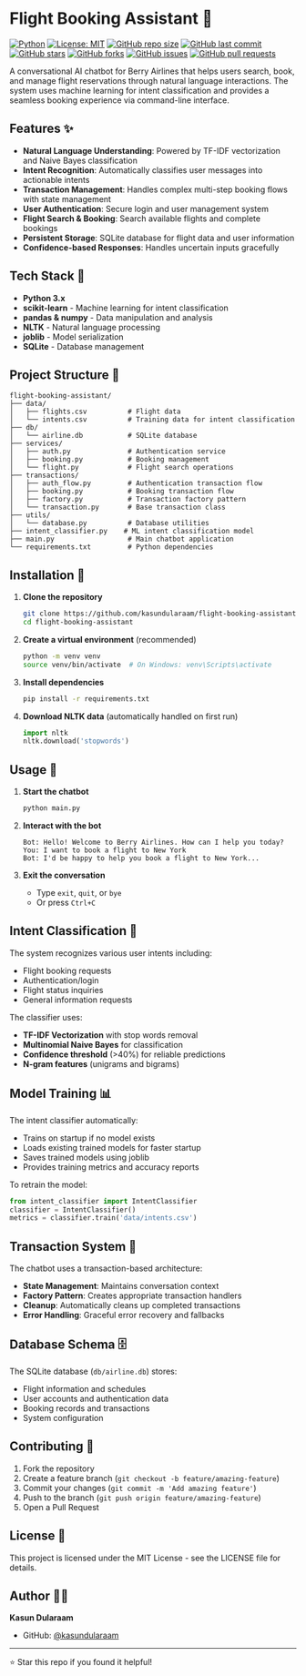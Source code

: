 # Flight Booking Assistant 🛫

[![Python](https://img.shields.io/badge/Python-3.7%2B-blue?style=flat-square&logo=python)](https://www.python.org/)
[![License: MIT](https://img.shields.io/badge/License-MIT-yellow.svg?style=flat-square)](https://opensource.org/licenses/MIT)
[![GitHub repo size](https://img.shields.io/github/repo-size/kasundularaam/flight-booking-assistant?style=flat-square)](https://github.com/kasundularaam/flight-booking-assistant)
[![GitHub last commit](https://img.shields.io/github/last-commit/kasundularaam/flight-booking-assistant?style=flat-square)](https://github.com/kasundularaam/flight-booking-assistant/commits)
[![GitHub stars](https://img.shields.io/github/stars/kasundularaam/flight-booking-assistant?style=flat-square)](https://github.com/kasundularaam/flight-booking-assistant/stargazers)
[![GitHub forks](https://img.shields.io/github/forks/kasundularaam/flight-booking-assistant?style=flat-square)](https://github.com/kasundularaam/flight-booking-assistant/network)
[![GitHub issues](https://img.shields.io/github/issues/kasundularaam/flight-booking-assistant?style=flat-square)](https://github.com/kasundularaam/flight-booking-assistant/issues)
[![GitHub pull requests](https://img.shields.io/github/issues-pr/kasundularaam/flight-booking-assistant?style=flat-square)](https://github.com/kasundularaam/flight-booking-assistant/pulls)

A conversational AI chatbot for Berry Airlines that helps users search, book, and manage flight reservations through natural language interactions. The system uses machine learning for intent classification and provides a seamless booking experience via command-line interface.

## Features ✨

- **Natural Language Understanding**: Powered by TF-IDF vectorization and Naive Bayes classification
- **Intent Recognition**: Automatically classifies user messages into actionable intents
- **Transaction Management**: Handles complex multi-step booking flows with state management
- **User Authentication**: Secure login and user management system
- **Flight Search & Booking**: Search available flights and complete bookings
- **Persistent Storage**: SQLite database for flight data and user information
- **Confidence-based Responses**: Handles uncertain inputs gracefully

## Tech Stack 🔧

- **Python 3.x**
- **scikit-learn** - Machine learning for intent classification
- **pandas & numpy** - Data manipulation and analysis
- **NLTK** - Natural language processing
- **joblib** - Model serialization
- **SQLite** - Database management

## Project Structure 📁

```
flight-booking-assistant/
├── data/
│   ├── flights.csv          # Flight data
│   └── intents.csv          # Training data for intent classification
├── db/
│   └── airline.db           # SQLite database
├── services/
│   ├── auth.py              # Authentication service
│   ├── booking.py           # Booking management
│   └── flight.py            # Flight search operations
├── transactions/
│   ├── auth_flow.py         # Authentication transaction flow
│   ├── booking.py           # Booking transaction flow
│   ├── factory.py           # Transaction factory pattern
│   └── transaction.py       # Base transaction class
├── utils/
│   └── database.py          # Database utilities
├── intent_classifier.py    # ML intent classification model
├── main.py                  # Main chatbot application
└── requirements.txt         # Python dependencies
```

## Installation 🚀

1. **Clone the repository**
   ```bash
   git clone https://github.com/kasundularaam/flight-booking-assistant.git
   cd flight-booking-assistant
   ```

2. **Create a virtual environment** (recommended)
   ```bash
   python -m venv venv
   source venv/bin/activate  # On Windows: venv\Scripts\activate
   ```

3. **Install dependencies**
   ```bash
   pip install -r requirements.txt
   ```

4. **Download NLTK data** (automatically handled on first run)
   ```python
   import nltk
   nltk.download('stopwords')
   ```

## Usage 💬

1. **Start the chatbot**
   ```bash
   python main.py
   ```

2. **Interact with the bot**
   ```
   Bot: Hello! Welcome to Berry Airlines. How can I help you today?
   You: I want to book a flight to New York
   Bot: I'd be happy to help you book a flight to New York...
   ```

3. **Exit the conversation**
   - Type `exit`, `quit`, or `bye`
   - Or press `Ctrl+C`

## Intent Classification 🧠

The system recognizes various user intents including:
- Flight booking requests
- Authentication/login
- Flight status inquiries
- General information requests

The classifier uses:
- **TF-IDF Vectorization** with stop words removal
- **Multinomial Naive Bayes** for classification
- **Confidence threshold** (>40%) for reliable predictions
- **N-gram features** (unigrams and bigrams)

## Model Training 📊

The intent classifier automatically:
- Trains on startup if no model exists
- Loads existing trained models for faster startup
- Saves trained models using joblib
- Provides training metrics and accuracy reports

To retrain the model:
```python
from intent_classifier import IntentClassifier
classifier = IntentClassifier()
metrics = classifier.train('data/intents.csv')
```

## Transaction System 🔄

The chatbot uses a transaction-based architecture:
- **State Management**: Maintains conversation context
- **Factory Pattern**: Creates appropriate transaction handlers
- **Cleanup**: Automatically cleans up completed transactions
- **Error Handling**: Graceful error recovery and fallbacks

## Database Schema 🗄️

The SQLite database (`db/airline.db`) stores:
- Flight information and schedules
- User accounts and authentication data
- Booking records and transactions
- System configuration

## Contributing 🤝

1. Fork the repository
2. Create a feature branch (`git checkout -b feature/amazing-feature`)
3. Commit your changes (`git commit -m 'Add amazing feature'`)
4. Push to the branch (`git push origin feature/amazing-feature`)
5. Open a Pull Request

## License 📄

This project is licensed under the MIT License - see the LICENSE file for details.

## Author 👨‍💻

**Kasun Dularaam**
- GitHub: [@kasundularaam](https://github.com/kasundularaam)

---

⭐ Star this repo if you found it helpful!